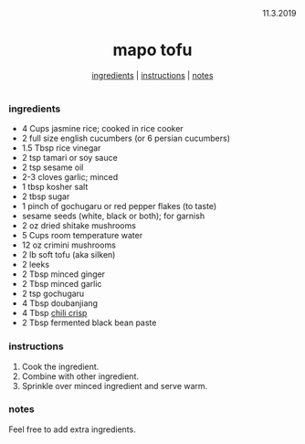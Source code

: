 <p align="right">11.3.2019</p>

<h1 align="center">mapo tofu</h1>

<div align="center">
  <a href="#ingredients">ingredients</a> | 
  <a href="#instructions">instructions</a> | 
  <a href="#notes">notes</a>
</div>
<br>

### ingredients
- 4 Cups jasmine rice; cooked in rice cooker
- 2 full size english cucumbers (or 6 persian cucumbers)
- 1.5 Tbsp rice vinegar 
- 2 tsp tamari or soy sauce 
- 2 tsp sesame oil
- 2-3 cloves garlic; minced
- 1 tbsp kosher salt
- 2 tbsp sugar
- 1 pinch of gochugaru or red pepper flakes (to taste)
- sesame seeds (white, black or both); for garnish
- 2 oz dried shitake mushrooms
- 5 Cups room temperature water
- 12 oz crimini mushrooms
- 2 lb soft tofu (aka silken)
- 2 leeks
- 2 Tbsp minced ginger
- 2 Tbsp minced garlic 
- 2 tsp gochugaru
- 4 Tbsp doubanjiang
- 4 Tbsp [chili crisp](https://www.google.com/url?sa=i&source=images&cd=&ved=2ahUKEwiA5qjt1c_lAhUCoZ4KHYVTDewQjRx6BAgBEAQ&url=https%3A%2F%2Fwww.walmart.com%2Fip%2FLaoganma-Spicy-Chili-Crisp-Sauce-7-41-Fl-Oz%2F195667370&psig=AOvVaw3z03h6Te8Rvl_KLhbf3WT5&ust=1572926436266734)
- 2 Tbsp fermented black bean paste


### instructions
1. Cook the ingredient.  
2. Combine with other ingredient. 
3. Sprinkle over minced ingredient and serve warm.

### notes
Feel free to add extra ingredients. 
